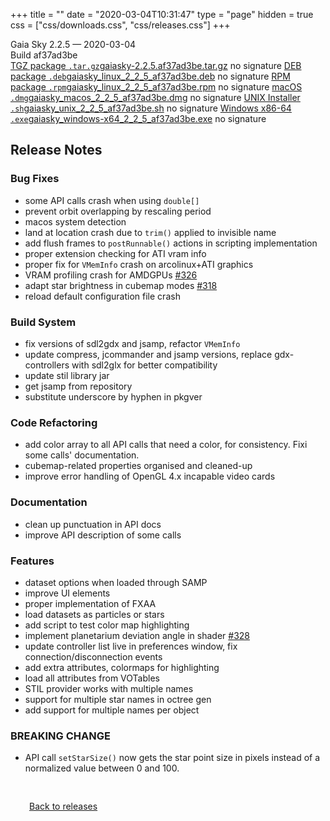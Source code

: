 +++
title = ""
date = "2020-03-04T10:31:47"
type = "page"
hidden = true
css = ["css/downloads.css", "css/releases.css"]
+++

<div class="download-container">
<div id="download-title">
<i class="fa-solid fa-tag"></i>
Gaia Sky <span class="downloads-version">2.2.5</span> — <i class="fa-solid fa-clock"></i>
<time class="downloads-releasedate" datetime="2020-03-04T10:31:47" title="Published: 2020-03-04T10:31:47">2020-03-04</time></div>
<div class="downloads-build">Build af37ad3be</div>
<div class="download-section">
<a href="https://gaia.ari.uni-heidelberg.de/gaiasky/releases/2.2.5.af37ad3be/gaiasky-2.2.5.af37ad3be.tar.gz" class="download-button"><i class="fa-solid fa-file-zipper"></i> TGZ package <code>.tar.gz</code><span class="download-sub">gaiasky-2.2.5.af37ad3be.tar.gz</span></a>
<span class="signature">no signature</span>
<a href="https://gaia.ari.uni-heidelberg.de/gaiasky/releases/2.2.5.af37ad3be/gaiasky_linux_2_2_5_af37ad3be.deb" class="download-button"><i class="fa-brands fa-debian"></i> DEB package <code>.deb</code><span class="download-sub">gaiasky_linux_2_2_5_af37ad3be.deb</span></a>
<span class="signature">no signature</span>
<a href="https://gaia.ari.uni-heidelberg.de/gaiasky/releases/2.2.5.af37ad3be/gaiasky_linux_2_2_5_af37ad3be.rpm" class="download-button"><i class="fa-brands fa-fedora"></i> RPM package <code>.rpm</code><span class="download-sub">gaiasky_linux_2_2_5_af37ad3be.rpm</span></a>
<span class="signature">no signature</span>
<a href="https://gaia.ari.uni-heidelberg.de/gaiasky/releases/2.2.5.af37ad3be/gaiasky_macos_2_2_5_af37ad3be.dmg" class="download-button"><i class="fa-brands fa-apple"></i> macOS <code>.dmg</code><span class="download-sub">gaiasky_macos_2_2_5_af37ad3be.dmg</span></a>
<span class="signature">no signature</span>
<a href="https://gaia.ari.uni-heidelberg.de/gaiasky/releases/2.2.5.af37ad3be/gaiasky_unix_2_2_5_af37ad3be.sh" class="download-button"><i class="fa fa-terminal"></i> UNIX Installer <code>.sh</code><span class="download-sub">gaiasky_unix_2_2_5_af37ad3be.sh</span></a>
<span class="signature">no signature</span>
<a href="https://gaia.ari.uni-heidelberg.de/gaiasky/releases/2.2.5.af37ad3be/gaiasky_windows-x64_2_2_5_af37ad3be.exe" class="download-button"><i class="fa-brands fa-windows"></i> Windows x86-64 <code>.exe</code><span class="download-sub">gaiasky_windows-x64_2_2_5_af37ad3be.exe</span></a>
<span class="signature">no signature</span>
</div>
</div>

<section class="release-notes">

# Release Notes

### Bug Fixes
- some API calls crash when using ``double[]``
- prevent orbit overlapping by rescaling period 
- macos system detection 
- land at location crash due to ``trim()`` applied to invisible name 
- add flush frames to ``postRunnable()`` actions in scripting implementation 
- proper extension checking for ATI vram info 
- proper fix for ``VMemInfo`` crash on arcolinux+ATI graphics 
- VRAM profiling crash for AMDGPUs [#326](https://gitlab.com/langurmonkey/gaiasky/issues/326) 
- adapt star brightness in cubemap modes [#318](https://gitlab.com/langurmonkey/gaiasky/issues/318) 
- reload default configuration file crash 

### Build System
- fix versions of sdl2gdx and jsamp, refactor ``VMemInfo``
- update compress, jcommander and jsamp versions, replace gdx-controllers with sdl2glx for better compatibility 
- update stil library jar 
- get jsamp from repository 
- substitute underscore by hyphen in pkgver 

### Code Refactoring
- add color array to all API calls that need a color, for consistency. Fixi some calls' documentation. 
- cubemap-related properties organised and cleaned-up 
- improve error handling of OpenGL 4.x incapable video cards 

### Documentation
- clean up punctuation in API docs 
- improve API description of some calls 

### Features
- dataset options when loaded through SAMP 
- improve UI elements 
- proper implementation of FXAA 
- load datasets as particles or stars 
- add script to test color map highlighting 
- implement planetarium deviation angle in shader [#328](https://gitlab.com/langurmonkey/gaiasky/issues/328) 
- update controller list live in preferences window, fix connection/disconnection events 
- add extra attributes, colormaps for highlighting 
- load all attributes from VOTables 
- STIL provider works with multiple names 
- support for multiple star names in octree gen 
- add support for multiple names per object 

### BREAKING CHANGE

- API call ``setStarSize()`` now gets the star point size in pixels instead of a normalized value between 0 and 100.

</section>


<p class="center-text" style="padding: 30px;">
<i class="fa-solid fa-circle-arrow-left"></i> <a href="/downloads/releases">Back to releases</a>
</p>
